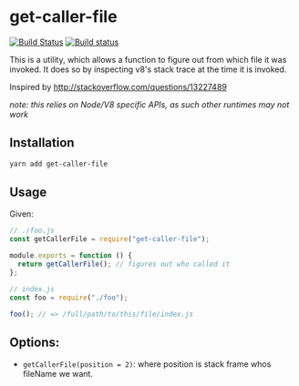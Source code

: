 # get-caller-file

[![Build Status](https://travis-ci.org/stefanpenner/get-caller-file.svg?branch=master)](https://travis-ci.org/stefanpenner/get-caller-file)
[![Build status](https://ci.appveyor.com/api/projects/status/ol2q94g1932cy14a/branch/master?svg=true)](https://ci.appveyor.com/project/embercli/get-caller-file/branch/master)

This is a utility, which allows a function to figure out from which file it was
invoked. It does so by inspecting v8's stack trace at the time it is invoked.

Inspired by http://stackoverflow.com/questions/13227489

_note: this relies on Node/V8 specific APIs, as such other runtimes may not
work_

## Installation

```bash
yarn add get-caller-file
```

## Usage

Given:

```js
// ./foo.js
const getCallerFile = require("get-caller-file");

module.exports = function () {
  return getCallerFile(); // figures out who called it
};
```

```js
// index.js
const foo = require("./foo");

foo(); // => /full/path/to/this/file/index.js
```

## Options:

- `getCallerFile(position = 2)`: where position is stack frame whos fileName we
  want.
